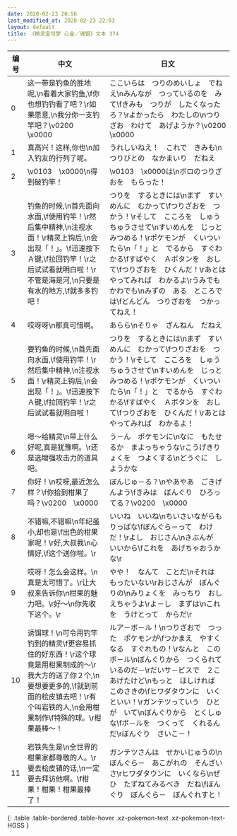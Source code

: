```yaml
---
date: 2020-02-23 20:56
last_modified_at: 2020-02-23 22:03
layout: default
title: 《精灵宝可梦 心金／魂银》文本 374
---
```

| 编号 | 中文 | 日文 |
| ---- | ---- | ---- |
| 0 | 这一带是钓鱼的胜地呢,\n看着大家钓鱼,\f你也想钓钓看了吧？\r如果愿意,\n我分你一支钓竿吧？\v0200　\x0000 | ここいらは　つりのめいしょ　でねえ\nみんなが　つっているのを　みて\fきみも　つりが　したくなったろ？\rよかったら　わたしの\nつりざお　わけて　あげようか？\v0200　\x0000 |
| 1 | 真高兴！这样,你也\n加入钓友的行列了呢。 | うれしいねえ！　これで　きみも\nつりびとの　なかまいり　だねえ |
| 2 | \v0103　\x0000\n得到破钓竿！ | \v0103　\x0000は\nボロのつりざおを　もらった！ |
| 3 | 钓鱼的时候,\n首先面向水面,\f使用钓竿！\r然后集中精神,\n注视水面！\r精灵上钩后,\n会出现「！」。\f迅速按下Ａ键,\f拉回钓竿！\r之后试试看就明白啦！\r不管是海是河,\n只要是有水的地方,\f就多多钓吧！ | つりを　するときには\nまず　すいめんに　むかって\fつりざおを　つかう！\rそして　こころを　しゅうちゅうさせて\nすいめんを　じっと　みつめる！\rポケモンが　くいついたら\n「！」と　でるから　すぐわかる\fすばやく　Ａボタンを　おして\fつりざおを　ひくんだ！\rあとは　やってみれば　わかるよ\rうみでも　かわでも\nみずの　ある　ところでは\fどんどん　つりざおを　つかってねえ！ |
| 4 | 哎呀呀\n那真可惜啊。 | あらら\nそりゃ　ざんねん　だねえ |
| 5 | 要钓鱼的时候,\n首先面向水面,\f使用钓竿！\r然后集中精神,\n注视水面！\r精灵上钩后,\n会出现「！」。\f迅速按下Ａ键,\f拉回钓竿！\r之后试试看就明白啦！ | つりを　するときには\nまず　すいめんに　むかって\fつりざおを　つかう！\rそして　こころを　しゅうちゅうさせて\nすいめんを　じっと　みつめる！\rポケモンが　くいついたら\n「！」と　でるから　すぐわかる\fすばやく　Ａボタンを　おして\fつりざおを　ひくんだ！\rあとは　やってみれば　わかるよ！ |
| 6 | 嗯～给精灵\n带上什么好呢,真是犹豫啊。\r还是选增强攻击力的道具吧。 | う－ん　ポケモンに\nなに　もたせるか　まよっちゃうな\rこうげきりょくを　つよくする\nどうぐに　しようかな |
| 7 | 你好！\n哎呀,最近怎么样？\f你拾到柑果了吗？\v0200　\x0000 | ぼんじゅ－る？\nやあやあ　ごきげんよう\fきみは　ぼんぐり　ひろってる？\v0200　\x0000 |
| 8 | 不错嘛,不错嘛\n年纪虽小,却也是\f出色的柑果家呢！\r好,大叔我\n心情好,\f这个送你啦。\r | いいね　いいね\nちいさいながらも　りっぱな\fぼんぐら－って　わけだ！\rよし　おじさん\nきぶんが　いいから\fこれを　あげちゃおうかな\r |
| 9 | 哎呀！怎么会这样。\n真是太可惜了。\r让大叔来告诉你\n柑果的魅力吧。\r好～\n你先收下这个。\r | やや！　なんて　ことだ\nそれは　もったいない\rおじさんが　ぼんぐりの\nみりょくを　みっちり　おしえちゃうよ\rよ－し　まずは\nこれを　うけとって　からだ\r |
| 10 | 诱饵球！\n可令用钓竿钓到的精灵\f更容易抓住的好东西！\r这个球竟是用柑果制成的～\r我大方的送了你２个,\n要想要更多的,\f就到前面的桧皮镇去吧！\r有个叫岩铁的人,\n会用柑果制作\f特殊的球。\r柑果最棒～！ | ルア－ボ－ル！\nつりざおで　つった　ポケモンが\fつかまえ　やすくなる　すぐれもの！\rなんと　この　ボ－ル\nぼんぐりから　つくられて　いるのだ－\rだいサ－ビスで　２こ　あげたけど\nもっと　ほしければ　このさきの\fヒワダタウンに　いくといい！\rガンテツっていう　ひとが　いて\nぼんぐりから　とくしゅな\fボ－ルを　つくって　くれるんだ\rぼんぐり　さいこ－！ |
| 11 | 岩铁先生是\n全世界的柑果家都尊敬的人。\r要去桧皮镇的话,\n一定要去拜访他啊。\f柑果！柑果！柑果最棒了！ | ガンテツさんは　せかいじゅうの\nぼんぐら－　あこがれの　そんざいさ\rヒワダタウンに　いくなら\nぜひ　たずねてみるべき　だね\fぼんぐり　ぼんぐら－　ぼんぐれすと！ |
{: .table .table-bordered .table-hover .xz-pokemon-text .xz-pokemon-text-HGSS }